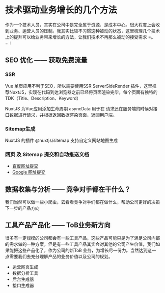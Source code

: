 # 技术驱动业务增长的几个方法

作为一个技术人员，其实在公司中是完全属于资源，是成本中心。很大程度上会收到业务、运营人员的压制。我其实比较不习惯这种被动的状态，这里梳理几个技术上的提升可以给业务带来增长的方法，让我们技术不再那么被动的接受需求 =。=！

## SEO 优化 —— 获取免费流量

### SSR

Vue 单页应用不利于SEO，所以需要使用SSR ServerSideRender 插件，这里推荐NuxtJS，实现在代码到达浏览器之前已经将页面渲染完毕，每个页面有独特的 TDK（Title、Description、Keyword）

NuxtJS 为Vue应用添加生命周期 asyncData 用于在 请求还在服务端的时候对接口数据进行请求，并根据返回数据渲染页面，返回用户端。

### Sitemap生成

NuxtJS 的插件 @nuxtjs/sitemap 支持自定义网站地图生成

### 网页 及 Sitemap 提交和自动推送文档

* [百度网址提交](https://ziyuan.baidu.com/linksubmit/index)
* [Google 网址提交 ](https://search.google.com/search-console)

## 数据收集与分析 —— 竞争对手都在干什么？

我们当然可以做一些小爬虫，去看看竞争对手们都在做什么，帮助公司更好的决策下一步的产品方向

## 工具产品产品化 —— ToB业务新方向

很多有一定规模的公司都会有一些工具产品，这些产品可能只是为了满足公司内部的需求做的一种方案，但是有一些工具产品其实会对其他的公司产生价值，我们如果能把这些产品化了，作为公司的新ToB 业务，为增长尽一份力。当然达到这一点需要我们去充分理解产品的业务价值以及公司的规划。

* 运营网页生成
* 数据分析工具
* 后台生成器
* 接口生成器

